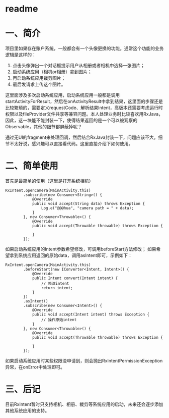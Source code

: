 readme
===
# 一、简介
项目里如果存在账户系统，一般都会有一个头像更换的功能。通常这个功能的业务逻辑是这样的：
1. 点击头像弹出一个对话框提示用户从相册或者相机中选择一张图片；
2. 启动系统应用（相机or相册）拿到图片；
3. 再启动系统应用裁剪图片；
4. 最后发请求上传这个图片。

这里面涉及多次启动系统应用，启动系统应用一般都是调用startActivityForResult，然后在onActivityResult中拿到结果，这里面的步骤还是比较繁琐的，需要定义requestCode、解析结果Intent，高版本还需要考虑运行时权限以及fileProvider文件共享等兼容问题。本人处理业务时比较喜欢用RxJava，因此，这一块能不能封装一下，使得结果返回的是一个可以被观察的Observable，其他的细节都屏蔽掉呢？

通过无UI的fragment来处理回调，然后结合RxJava封装一下，问题应该不大。细节不太好说，感兴趣可以直接看代码。这里直接介绍下如何使用。
# 二、简单使用
首先是最简单的使用（这里是打开系统相机）

```
RxIntent.openCamera(MainActivity.this)
        .subscribe(new Consumer<String>() {
            @Override
            public void accept(String data) throws Exception {
                Log.e("@@@hua", "camera path = " + data);
            }
        }, new Consumer<Throwable>() {
            @Override
            public void accept(Throwable throwable) throws Exception {
    
            }
        });
```
如果启动系统应用的Intent参数希望修改，可调用beforeStart方法修改；
如果希望拿到系统应用返回的原始data，调用asIntent即可，示例如下：


```
RxIntent.openCamera(MainActivity.this)
        .beforeStart(new IConverter<Intent, Intent>() {
            @Override
            public Intent convert(Intent intent) {
                // 修改intent
                return intent;
            }
        })
        .asIntent()
        .subscribe(new Consumer<Intent>() {
            @Override
            public void accept(Intent intent) throws Exception {
                // 操作原始intent
            }
        }, new Consumer<Throwable>() {
            @Override
            public void accept(Throwable throwable) throws Exception {
                
            }
        });
```
如果启动系统应用时某些权限没申请到，则会抛出RxIntentPermissionException异常，在onError中处理即可。

# 三、后记
目前RxIntent暂时只支持相机、相册、裁剪等系统应用的启动，未来还会逐步添加其他系统应用的支持。

